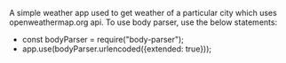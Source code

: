 A simple weather app used to get weather of a particular city which uses openweathermap.org api.
To use body parser, use the below statements:
- const bodyParser = require("body-parser"); 
- app.use(bodyParser.urlencoded({extended: true}));
